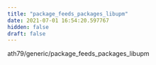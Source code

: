 ```yaml
---
title: "package_feeds_packages_libupm"
date: 2021-07-01 16:54:20.597767
hidden: false
draft: false
---
```


ath79/generic/package_feeds_packages_libupm

